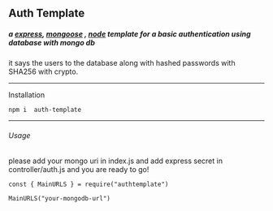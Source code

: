##  Auth Template

##### a  [express](https://expressjs.com), [mongoose](https://mongoosejs.com) , [node](https://nodejs.org/en/) template for a basic authentication using database with mongo db 


it says the users to the database along with hashed passwords with SHA256 with crypto. 

---
 Installation 
 
`npm i  auth-template`

----

###### Usage
please add your mongo uri  in index.js and add  express secret in controller/auth.js 
and you are ready to go!

`const { MainURLS } = require("authtemplate")`

`MainURLS("your-mongodb-url")`